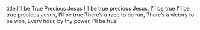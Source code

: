 title:I’ll be True Precious Jesus
I’ll be true precious Jesus, 
I’ll be true I’ll be true precious Jesus, 
I’ll be true There’s a race to be run, 
There’s a victory to be won, 
Every hour, by thy power, I’ll be true
